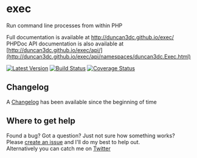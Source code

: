 # exec
Run command line processes from within PHP

Full documentation is available at http://duncan3dc.github.io/exec/  
PHPDoc API documentation is also available at [http://duncan3dc.github.io/exec/api/](http://duncan3dc.github.io/exec/api/namespaces/duncan3dc.Exec.html)  

[![Latest Version](https://poser.pugx.org/duncan3dc/exec/version.svg)](https://packagist.org/packages/duncan3dc/exec)
[![Build Status](https://travis-ci.org/duncan3dc/exec.svg?branch=master)](https://travis-ci.org/duncan3dc/exec)
[![Coverage Status](https://coveralls.io/repos/github/duncan3dc/exec/badge.svg)](https://coveralls.io/github/duncan3dc/exec)


## Changelog
A [Changelog](CHANGELOG.md) has been available since the beginning of time


## Where to get help
Found a bug? Got a question? Just not sure how something works?  
Please [create an issue](//github.com/duncan3dc/exec/issues) and I'll do my best to help out.  
Alternatively you can catch me on [Twitter](https://twitter.com/duncan3dc)
